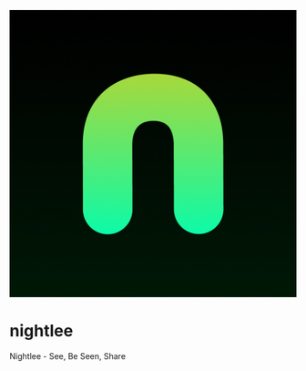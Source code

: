 ![Nightlee Logo](https://raw.githubusercontent.com/hirakhax/nightlee/main/logo512x512.jpg)
# nightlee
Nightlee - See, Be Seen, Share
